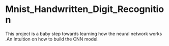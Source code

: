 # Mnist_Handwritten_Digit_Recognition
This project is a baby step towards learning  how the neural network works .An Intuition on how to build the CNN model.
